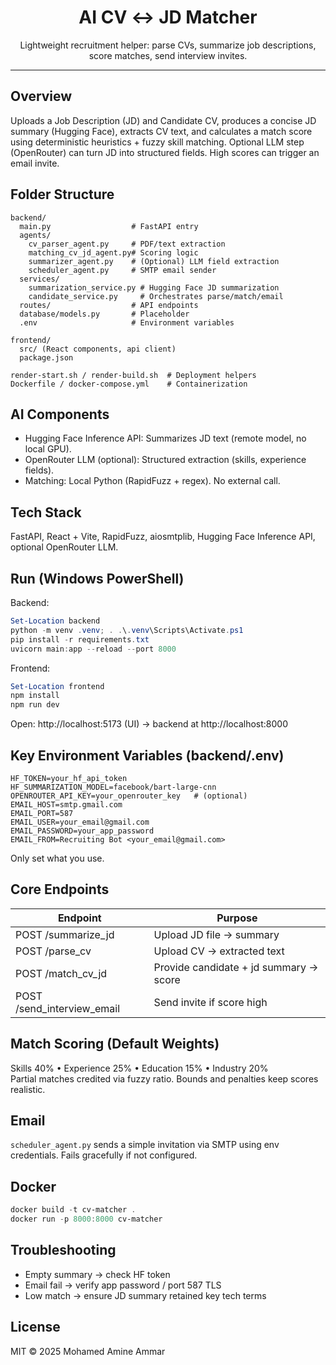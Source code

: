 <div align="center">

# AI CV ↔ JD Matcher

Lightweight recruitment helper: parse CVs, summarize job descriptions, score matches, send interview invites.

</div>

---

## Overview

Uploads a Job Description (JD) and Candidate CV, produces a concise JD summary (Hugging Face), extracts CV text, and calculates a match score using deterministic heuristics + fuzzy skill matching. Optional LLM step (OpenRouter) can turn JD into structured fields. High scores can trigger an email invite.

## Folder Structure

```
backend/
  main.py                  # FastAPI entry
  agents/
    cv_parser_agent.py     # PDF/text extraction
    matching_cv_jd_agent.py# Scoring logic
    summarizer_agent.py    # (Optional) LLM field extraction
    scheduler_agent.py     # SMTP email sender
  services/
    summarization_service.py # Hugging Face JD summarization
    candidate_service.py     # Orchestrates parse/match/email
  routes/                  # API endpoints
  database/models.py       # Placeholder
  .env                     # Environment variables

frontend/
  src/ (React components, api client)
  package.json

render-start.sh / render-build.sh  # Deployment helpers
Dockerfile / docker-compose.yml    # Containerization
```

## AI Components

- Hugging Face Inference API: Summarizes JD text (remote model, no local GPU).
- OpenRouter LLM (optional): Structured extraction (skills, experience fields).
- Matching: Local Python (RapidFuzz + regex). No external call.

## Tech Stack

FastAPI, React + Vite, RapidFuzz, aiosmtplib, Hugging Face Inference API, optional OpenRouter LLM.

## Run (Windows PowerShell)

Backend:

```powershell
Set-Location backend
python -m venv .venv; . .\.venv\Scripts\Activate.ps1
pip install -r requirements.txt
uvicorn main:app --reload --port 8000
```

Frontend:

```powershell
Set-Location frontend
npm install
npm run dev
```

Open: http://localhost:5173 (UI) → backend at http://localhost:8000

## Key Environment Variables (backend/.env)

```
HF_TOKEN=your_hf_api_token
HF_SUMMARIZATION_MODEL=facebook/bart-large-cnn
OPENROUTER_API_KEY=your_openrouter_key   # (optional)
EMAIL_HOST=smtp.gmail.com
EMAIL_PORT=587
EMAIL_USER=your_email@gmail.com
EMAIL_PASSWORD=your_app_password
EMAIL_FROM=Recruiting Bot <your_email@gmail.com>
```

Only set what you use.

## Core Endpoints

| Endpoint                   | Purpose                                |
| -------------------------- | -------------------------------------- |
| POST /summarize_jd         | Upload JD file → summary               |
| POST /parse_cv             | Upload CV → extracted text             |
| POST /match_cv_jd          | Provide candidate + jd summary → score |
| POST /send_interview_email | Send invite if score high              |

## Match Scoring (Default Weights)

Skills 40% • Experience 25% • Education 15% • Industry 20%  
Partial matches credited via fuzzy ratio. Bounds and penalties keep scores realistic.

## Email

`scheduler_agent.py` sends a simple invitation via SMTP using env credentials. Fails gracefully if not configured.

## Docker

```powershell
docker build -t cv-matcher .
docker run -p 8000:8000 cv-matcher
```

## Troubleshooting

- Empty summary → check HF token
- Email fail → verify app password / port 587 TLS
- Low match → ensure JD summary retained key tech terms

## License

MIT © 2025 Mohamed Amine Ammar
